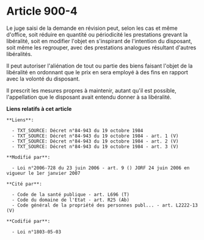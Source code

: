 # Article 900-4

Le juge saisi de la demande en révision peut, selon les cas et même d'office, soit réduire en quantité ou périodicité les
prestations grevant la libéralité, soit en modifier l'objet en s'inspirant de l'intention du disposant, soit même les
regrouper, avec des prestations analogues résultant d'autres libéralités.

Il peut autoriser l'aliénation de tout ou partie des biens faisant l'objet de la libéralité en ordonnant que le prix en sera
employé à des fins en rapport avec la volonté du disposant.

Il prescrit les mesures propres à maintenir, autant qu'il est possible, l'appellation que le disposant avait entendu donner à
sa libéralité.

**Liens relatifs à cet article**

	**Liens**:

	  - TXT_SOURCE: Décret n°84-943 du 19 octobre 1984
	  - TXT_SOURCE: Décret n°84-943 du 19 octobre 1984 - art. 1 (V)
	  - TXT_SOURCE: Décret n°84-943 du 19 octobre 1984 - art. 2 (V)
	  - TXT_SOURCE: Décret n°84-943 du 19 octobre 1984 - art. 3 (V)

	**Modifié par**:

	  - Loi n°2006-728 du 23 juin 2006 - art. 9 () JORF 24 juin 2006 en vigueur le 1er janvier 2007

	**Cité par**:

	  - Code de la santé publique - art. L696 (T)
	  - Code du domaine de l'Etat - art. R25 (Ab)
	  - Code général de la propriété des personnes publ... - art. L2222-13 (V)

	**Codifié par**:

	  - Loi n°1803-05-03
